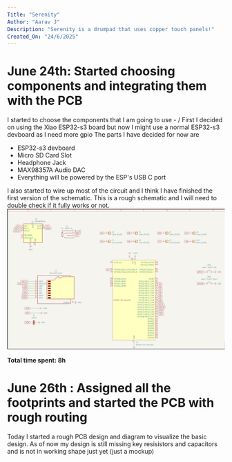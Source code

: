 ```yaml
---
Title: "Serenity"
Author: "Aarav J"
Description: "Serenity is a drumpad that uses copper touch panels!"
Created_On: "24/6/2025"
---
```


# June 24th: Started choosing components and integrating them with the PCB

I started to choose the components that I am going to use - /
First I decided on using the Xiao ESP32-s3 board but now I might use a normal ESP32-s3 devboard as I need more gpio
The parts I have decided for now are

- ESP32-s3 devboard
- Micro SD Card Slot
- Headphone Jack
- MAX98357A Audio DAC
- Everything will be powered by the ESP's USB C port

I also started to wire up most of the circuit and I think I have finished the first version of the schematic. 
This is a rough schematic and I will need to double check if it fully works or not.
![Day 1](https://raw.githubusercontent.com/The-UnknownHacker/Serenity/cf86a7b0c3918c50002f7faede01b7a9038a4543/Day%201.png)


**Total time spent: 8h**


# June 26th : Assigned all the footprints and started the PCB with rough routing

Today I started a rough PCB design and diagram to visualize the basic design.
As of now my design is still missing key resisistors and capacitors and is not in working shape just yet (just a mockup)

